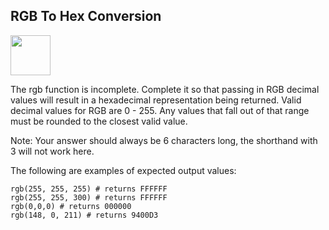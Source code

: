 ## RGB To Hex Conversion ##

<a href="https://www.codewars.com/kata/513e08acc600c94f01000001"><img src="https://www.codewars.com/packs/assets/logo.61192cf7.svg" height="64" width="64" ></a>

The rgb function is incomplete. Complete it so that passing in RGB decimal values will result in a hexadecimal representation being returned. Valid decimal values for RGB are 0 - 255. Any values that fall out of that range must be rounded to the closest valid value.

Note: Your answer should always be 6 characters long, the shorthand with 3 will not work here.

The following are examples of expected output values:
```
rgb(255, 255, 255) # returns FFFFFF
rgb(255, 255, 300) # returns FFFFFF
rgb(0,0,0) # returns 000000
rgb(148, 0, 211) # returns 9400D3
```